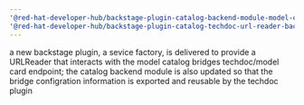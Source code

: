 ```yaml
---
'@red-hat-developer-hub/backstage-plugin-catalog-backend-module-model-catalog': minor
'@red-hat-developer-hub/backstage-plugin-catalog-techdoc-url-reader-backend': minor
---
```


a new backstage plugin, a sevice factory, is delivered to provide a URLReader that interacts with the model catalog bridges techdoc/model card endpoint; the catalog backend module is also updated so that the bridge configration information is exported and reusable by the techdoc plugin
